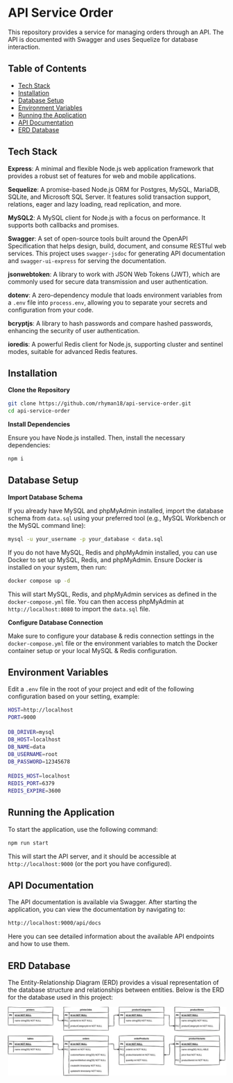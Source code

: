 # API Service Order

This repository provides a service for managing orders through an API. The API is documented with Swagger and uses Sequelize for database interaction.

## Table of Contents

- [Tech Stack](#tech-stack)
- [Installation](#installation)
- [Database Setup](#database-setup)
- [Environment Variables](#environment-variables)
- [Running the Application](#running-the-application)
- [API Documentation](#api-documentation)
- [ERD Database](#erd-database)

## Tech Stack

**Express**: A minimal and flexible Node.js web application framework that provides a robust set of features for web and mobile applications.

**Sequelize**: A promise-based Node.js ORM for Postgres, MySQL, MariaDB, SQLite, and Microsoft SQL Server. It features solid transaction support, relations, eager and lazy loading, read replication, and more.

**MySQL2**: A MySQL client for Node.js with a focus on performance. It supports both callbacks and promises.

**Swagger**: A set of open-source tools built around the OpenAPI Specification that helps design, build, document, and consume RESTful web services. This project uses `swagger-jsdoc` for generating API documentation and `swagger-ui-express` for serving the documentation.

**jsonwebtoken**: A library to work with JSON Web Tokens (JWT), which are commonly used for secure data transmission and user authentication.

**dotenv**: A zero-dependency module that loads environment variables from a `.env` file into `process.env`, allowing you to separate your secrets and configuration from your code.

**bcryptjs**: A library to hash passwords and compare hashed passwords, enhancing the security of user authentication.

**ioredis**: A powerful Redis client for Node.js, supporting cluster and sentinel modes, suitable for advanced Redis features.

## Installation

**Clone the Repository**

```sh
git clone https://github.com/rhyman18/api-service-order.git
cd api-service-order
```

**Install Dependencies**

Ensure you have Node.js installed. Then, install the necessary dependencies:

```sh
npm i
```

## Database Setup

**Import Database Schema**

If you already have MySQL and phpMyAdmin installed, import the database schema from `data.sql` using your preferred tool (e.g., MySQL Workbench or the MySQL command line):

```sh
mysql -u your_username -p your_database < data.sql
```

If you do not have MySQL, Redis and phpMyAdmin installed, you can use Docker to set up MySQL, Redis, and phpMyAdmin. Ensure Docker is installed on your system, then run:

```sh
docker compose up -d
```

This will start MySQL, Redis, and phpMyAdmin services as defined in the `docker-compose.yml` file. You can then access phpMyAdmin at `http://localhost:8080` to import the `data.sql` file.

**Configure Database Connection**

Make sure to configure your database & redis connection settings in the `docker-compose.yml` file or the environment variables to match the Docker container setup or your local MySQL & Redis configuration.

## Environment Variables

Edit a `.env` file in the root of your project and edit of the following configuration based on your setting, example:

```sh
HOST=http://localhost
PORT=9000

DB_DRIVER=mysql
DB_HOST=localhost
DB_NAME=data
DB_USERNAME=root
DB_PASSWORD=12345678

REDIS_HOST=localhost
REDIS_PORT=6379
REDIS_EXPIRE=3600
```

## Running the Application

To start the application, use the following command:

```sh
npm run start
```

This will start the API server, and it should be accessible at `http://localhost:9000` (or the port you have configured).

## API Documentation

The API documentation is available via Swagger. After starting the application, you can view the documentation by navigating to:

```sh
http://localhost:9000/api/docs
```

Here you can see detailed information about the available API endpoints and how to use them.

## ERD Database

The Entity-Relationship Diagram (ERD) provides a visual representation of the database structure and relationships between entities. Below is the ERD for the database used in this project:

<img align="center" src="api-service-order.webp" />
